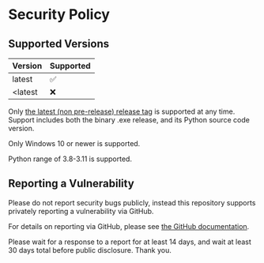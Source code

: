 # Security Policy

## Supported Versions

| Version | Supported          |
| ------- | ------------------ |
| latest  | :white_check_mark: |
| <latest | :x:                |

Only [the latest (non pre-release) release tag](https://github.com/Rainyan/nt-hammer-bootstrap/releases/latest) is supported at any time.
Support includes both the binary .exe release, and its Python source code version.

Only Windows 10 or newer is supported.

Python range of 3.8-3.11 is supported.

## Reporting a Vulnerability

Please do not report security bugs publicly, instead this repository supports privately reporting a vulnerability via GitHub.

For details on reporting via GitHub, please see [the GitHub documentation](https://docs.github.com/en/code-security/security-advisories/guidance-on-reporting-and-writing/privately-reporting-a-security-vulnerability).

Please wait for a response to a report for at least 14 days, and wait at least 30 days total before public disclosure. Thank you.
